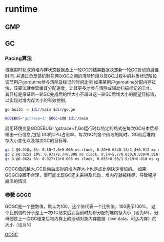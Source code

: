 # runtime

## GMP

## GC

### Pacing算法

根据实时获取的堆内存状态数据及上一轮GC的结果数据决定新一轮GC启动的最佳时间.
并通过负反馈机制在两次GC之间的清除阶段以及GC过程中的并发标记阶段调节用户goroutine参与清除及标记的时间比例
如果某用户goroutine分配内存过快，该算法就会延缓其分配速度，让其更多地参与清除或辅助扫描标记的工作。
其目标是保证新一轮GC完成后的堆大小不超过这一轮GC后堆大小的期望目标值，以实现对堆内存大小的有效控制。

```sh
go build -o $dir/main $dir/gc.go

GODEBUG='gctrace=1' GOGC=100 $dir/main
```

启用环境变量GODEBUG='gctrace=1',Go运行时以特定的格式在每次GC结束后都输出一行信息,包括
GC的CPU占用率、每次GC的各个阶段的耗时、GC前后堆内存大小变化以及每次GC的目标等.

```sh
gc 1 @0.010s 3%: 0.10+2.6+0.006 ms clock, 0.20+0.68/0.13/2.4+0.012 ms cpu, 5->5->4 MB, 4 MB goal, 0 MB stacks, 0 MB globals, 2 P
gc 2 @0.025s 10%: 0.072+5.7+0.008 ms clock, 0.14+5.7/0.050/0.038+0.016 ms cpu, 9->9->8 MB, 8 MB goal, 0 MB stacks, 0 MB globals, 2 P
gc 3 @0.062s 6%: 0.027+13+0.005 ms clock, 0.055+0.58/1.5/19+0.010 ms cpu, 19->19->16 MB, 16 MB goal, 0 MB stacks, 0 MB globals, 2 P
```

GOGC值的越大,GC启动后面对的堆内存大小也是成比例快速增加的。
如果GOGC设置不合理，很可能出现GC还未来得及启动，堆内存就被耗尽、导致程序崩溃的情况

### 参数 GOGC

GOGC是一个整数值，默认为100。这个值代表一个比例值，100表示100%。
这个比例值的分子是上一次GC结束后到当前时刻新分配的堆内存大小（设为M），分母则是上一次GC结束后堆内存上的活动对象内存数据（live data，可达内存）的大小（设为N）

[GOGC](../go-tool/runtime-param.md)
